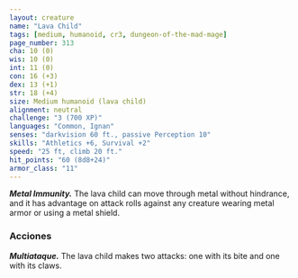 ```yaml
---
layout: creature
name: "Lava Child"
tags: [medium, humanoid, cr3, dungeon-of-the-mad-mage]
page_number: 313
cha: 10 (0)
wis: 10 (0)
int: 11 (0)
con: 16 (+3)
dex: 13 (+1)
str: 18 (+4)
size: Medium humanoid (lava child)
alignment: neutral
challenge: "3 (700 XP)"
languages: "Common, Ignan"
senses: "darkvision 60 ft., passive Perception 10"
skills: "Athletics +6, Survival +2"
speed: "25 ft, climb 20 ft."
hit_points: "60 (8d8+24)"
armor_class: "11"
---
```


***Metal Immunity.*** The lava child can move through metal without hindrance, and it has advantage on attack rolls against any creature wearing metal armor or using a metal shield.

### Acciones

***Multiataque.*** The lava child makes two attacks: one with its bite and one with its claws.
